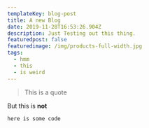 ```yaml
---
templateKey: blog-post
title: A new Blog
date: 2019-11-28T16:53:26.904Z
description: Just Testing out this thing.
featuredpost: false
featuredimage: /img/products-full-width.jpg
tags:
  - hmm
  - this
  - is weird
---
```

> This is a quote

But this is **not**

```
here is some code
```
